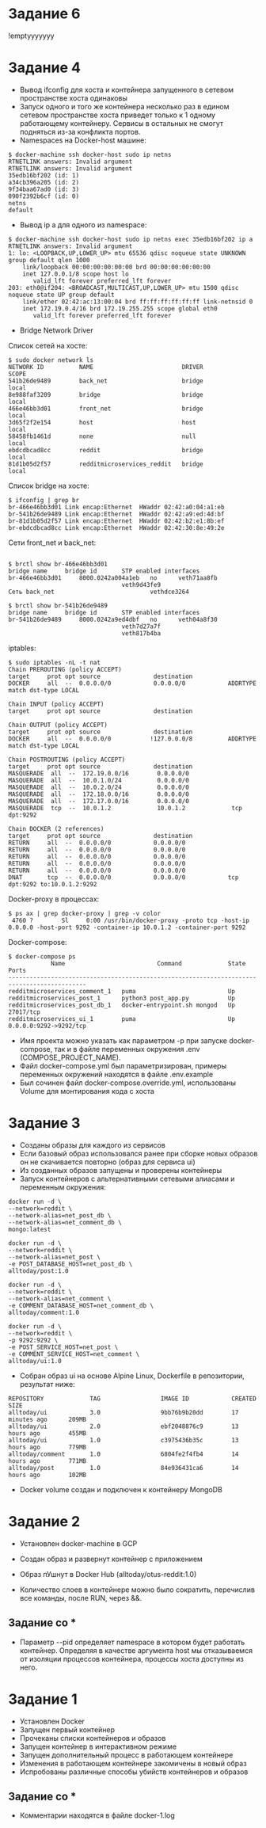 # Задание 6

!emptyyyyyyy

# Задание 4

- Вывод ifconfig для хоста и контейнера запущенного в сетевом пространстве хоста одинаковы
- Запуск одного и того же контейнера несколько раз в едином сетевом пространстве хоста приведет только к 1 одному работающему контейнеру. Сервисы в остальных не смогут подняться из-за конфликта портов.
- Namespaces на Docker-host машине:

```
$ docker-machine ssh docker-host sudo ip netns
RTNETLINK answers: Invalid argument
RTNETLINK answers: Invalid argument
35edb16bf202 (id: 1)
a34cb396a205 (id: 2)
9f34baa67ad0 (id: 3)
090f2392b6cf (id: 0)
netns
default
```
- Вывод ip a для одного из namespace:

```
$ docker-machine ssh docker-host sudo ip netns exec 35edb16bf202 ip a
RTNETLINK answers: Invalid argument
1: lo: <LOOPBACK,UP,LOWER_UP> mtu 65536 qdisc noqueue state UNKNOWN group default qlen 1000
    link/loopback 00:00:00:00:00:00 brd 00:00:00:00:00:00
    inet 127.0.0.1/8 scope host lo
       valid_lft forever preferred_lft forever
203: eth0@if204: <BROADCAST,MULTICAST,UP,LOWER_UP> mtu 1500 qdisc noqueue state UP group default 
    link/ether 02:42:ac:13:00:04 brd ff:ff:ff:ff:ff:ff link-netnsid 0
    inet 172.19.0.4/16 brd 172.19.255.255 scope global eth0
       valid_lft forever preferred_lft forever
```

- Bridge Network Driver

Cписок сетей на хосте:

```
$ sudo docker network ls
NETWORK ID          NAME                         DRIVER              SCOPE
541b26de9489        back_net                     bridge              local
8e988faf3209        bridge                       bridge              local
466e46bb3d01        front_net                    bridge              local
3d65f2f2e154        host                         host                local
58458fb1461d        none                         null                local
ebdcdbcad8cc        reddit                       bridge              local
81d1b05d2f57        redditmicroservices_reddit   bridge              local
```

Список bridge на хосте:

```
$ ifconfig | grep br
br-466e46bb3d01 Link encap:Ethernet  HWaddr 02:42:a0:04:a1:eb  
br-541b26de9489 Link encap:Ethernet  HWaddr 02:42:a9:ed:4d:bf  
br-81d1b05d2f57 Link encap:Ethernet  HWaddr 02:42:b2:e1:8b:ef  
br-ebdcdbcad8cc Link encap:Ethernet  HWaddr 02:42:30:8e:49:2e
```

Сети front_net и back_net:

```
$ brctl show br-466e46bb3d01
bridge name		bridge id		STP enabled	interfaces
br-466e46bb3d01		8000.0242a004a1eb	no		veth71aa8fb
								veth9d43fe9
Сеть back_net							vethdce3264

$ brctl show br-541b26de9489
bridge name		bridge id		STP enabled	interfaces
br-541b26de9489		8000.0242a9ed4dbf	no		veth04a8f30
								veth7d27a7f
 								veth817b4ba
```

iptables:

```
$ sudo iptables -nL -t nat
Chain PREROUTING (policy ACCEPT)
target     prot opt source               destination         
DOCKER     all  --  0.0.0.0/0            0.0.0.0/0            ADDRTYPE match dst-type LOCAL

Chain INPUT (policy ACCEPT)
target     prot opt source               destination         

Chain OUTPUT (policy ACCEPT)
target     prot opt source               destination         
DOCKER     all  --  0.0.0.0/0           !127.0.0.0/8          ADDRTYPE match dst-type LOCAL

Chain POSTROUTING (policy ACCEPT)
target     prot opt source               destination         
MASQUERADE  all  --  172.19.0.0/16        0.0.0.0/0           
MASQUERADE  all  --  10.0.1.0/24          0.0.0.0/0           
MASQUERADE  all  --  10.0.2.0/24          0.0.0.0/0           
MASQUERADE  all  --  172.18.0.0/16        0.0.0.0/0           
MASQUERADE  all  --  172.17.0.0/16        0.0.0.0/0           
MASQUERADE  tcp  --  10.0.1.2             10.0.1.2             tcp dpt:9292

Chain DOCKER (2 references)
target     prot opt source               destination         
RETURN     all  --  0.0.0.0/0            0.0.0.0/0           
RETURN     all  --  0.0.0.0/0            0.0.0.0/0           
RETURN     all  --  0.0.0.0/0            0.0.0.0/0           
RETURN     all  --  0.0.0.0/0            0.0.0.0/0           
RETURN     all  --  0.0.0.0/0            0.0.0.0/0           
DNAT       tcp  --  0.0.0.0/0            0.0.0.0/0            tcp dpt:9292 to:10.0.1.2:9292
```

Docker-proxy в процессах:

```
$ ps ax | grep docker-proxy | grep -v color
 4760 ?        Sl     0:00 /usr/bin/docker-proxy -proto tcp -host-ip 0.0.0.0 -host-port 9292 -container-ip 10.0.1.2 -container-port 9292
```

Docker-compose:

```
$ docker-compose ps
            Name                          Command             State           Ports          
--------------------------------------------------------------------------------------------
redditmicroservices_comment_1   puma                          Up                             
redditmicroservices_post_1      python3 post_app.py           Up                             
redditmicroservices_post_db_1   docker-entrypoint.sh mongod   Up      27017/tcp              
redditmicroservices_ui_1        puma                          Up      0.0.0.0:9292->9292/tcp
```

- Имя проекта можно указать как параметром -p при запуске docker-compose, так и в файле переменных окружения .env (COMPOSE_PROJECT_NAME).
- Файл docker-compose.yml был параметризирован, примеры переменных окружений находятся в файле .env.example
- Был сочинен файл docker-compose.override.yml, использованы Volume для монтирования кода с хоста

# Задание 3

- Созданы образы для каждого из сервисов
- Если базовый образ использовался ранее при сборке новых образов он не скачивается повторно (образ для сервиса ui)
- Из созданных образов запущены и проверены контейнеры
- Запуск контейнеров с альтернативными сетевыми алиасами и переменным окружения:

```
docker run -d \
--network=reddit \
--network-alias=net_post_db \
--network-alias=net_comment_db \
mongo:latest
```

```
docker run -d \
--network=reddit \
--network-alias=net_post \
-e POST_DATABASE_HOST=net_post_db \
alltoday/post:1.0
```

```
docker run -d \
--network=reddit \
--network-alias=net_comment \
-e COMMENT_DATABASE_HOST=net_comment_db \
alltoday/comment:1.0
```

```
docker run -d \
--network=reddit \
-p 9292:9292 \
-e POST_SERVICE_HOST=net_post \
-e COMMENT_SERVICE_HOST=net_comment \
alltoday/ui:1.0
```

- Собран образ ui на основе Alpine Linux, Dockerfile в репозитории, результат ниже:

```
REPOSITORY             TAG                 IMAGE ID            CREATED             SIZE
alltoday/ui            3.0                 9bb76b9b20dd        17 minutes ago      209MB
alltoday/ui            2.0                 ebf2048876c9        13 hours ago        455MB
alltoday/ui            1.0                 c3975436b35c        13 hours ago        779MB
alltoday/comment       1.0                 6804fe2f4fb4        14 hours ago        771MB
alltoday/post          1.0                 84e936431ca6        14 hours ago        102MB
```

- Docker volume создан и подключен к контейнеру MongoDB

# Задание 2

- Установлен docker-machine в GCP
- Создан образ и развернут контейнер с приложением
- Образ пУшнут в Docker Hub (alltoday/otus-reddit:1.0)

- Количество слоев в контейнере можно было сократить, перечислив все команды, после RUN,  через &&.

## Задание со *

- Параметр --pid определяет namespace в котором будет работать контейнер. Определяя в качестве аргумента host мы отказываемся от изоляции процессов контейнера, процессы хоста доступны из него.

# Задание 1

- Установлен Docker
- Запущен первый контейнер
- Прочеканы списки контейнеров и образов
- Запущен контейнер в интерактивном режиме
- Запущен дополнительный процесс в работающем контейнере
- Изменения в работающем контейнере закомичены в новый образ
- Испробованы различные способы убийств контейнеров и образов

## Задание со *

- Комментарии находятся в файле docker-1.log
